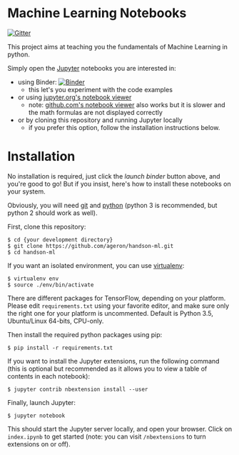 Machine Learning Notebooks
==========================

[![Gitter](https://badges.gitter.im/ageron/handson-ml.svg)](https://gitter.im/ageron/handson-ml?utm_source=badge&utm_medium=badge&utm_campaign=pr-badge)

This project aims at teaching you the fundamentals of Machine Learning in
python. 

Simply open the [Jupyter](http://jupyter.org/) notebooks you are interested in:

* using Binder: [![Binder](http://mybinder.org/badge.svg)](http://mybinder.org/repo/ageron/handson-ml)
    * this let's you experiment with the code examples
* or using [jupyter.org's notebook viewer](http://nbviewer.jupyter.org/github/ageron/handson-ml/blob/master/index.ipynb)
    * note: [github.com's notebook viewer](https://github.com/ageron/handson-ml/blob/master/index.ipynb) also works but it is slower and the math formulas are not displayed correctly
* or by cloning this repository and running Jupyter locally
    * if you prefer this option, follow the installation instructions below.

# Installation

No installation is required, just click the *launch binder* button above, and you're good to go! But if you insist, here's how to install these notebooks on your system.

Obviously, you will need [git](https://git-scm.com/) and [python](https://www.python.org/downloads/) (python 3 is recommended, but python 2 should work as well).

First, clone this repository:

    $ cd {your development directory}
    $ git clone https://github.com/ageron/handson-ml.git
    $ cd handson-ml

If you want an isolated environment, you can use [virtualenv](https://virtualenv.readthedocs.org/en/latest/):

    $ virtualenv env
    $ source ./env/bin/activate

There are different packages for TensorFlow, depending on your platform. Please edit `requirements.txt` using your favorite editor, and make sure only the right one for your platform is uncommented. Default is Python 3.5, Ubuntu/Linux 64-bits, CPU-only.

Then install the required python packages using pip:

    $ pip install -r requirements.txt

If you want to install the Jupyter extensions, run the following command (this is optional but recommended as it allows you to view a table of contents in each notebook):

    $ jupyter contrib nbextension install --user

Finally, launch Jupyter:

    $ jupyter notebook

This should start the Jupyter server locally, and open your browser. Click on `index.ipynb` to get started (note: you can visit `/nbextensions` to turn extensions on or off).
